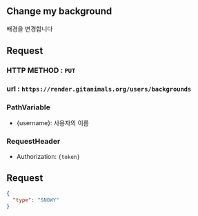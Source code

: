 ## Change my background

배경을 변경합니다

## Request
### HTTP METHOD : `PUT`

### url : `https://render.gitanimals.org/users/backgrounds`

### PathVariable
- {username}: 사용자의 이름

### RequestHeader
- Authorization: `{token}`

## Request

```json
{
  "type": "SNOWY"
}
```

